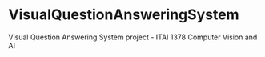 # VisualQuestionAnsweringSystem
Visual Question Answering System project - ITAI 1378 Computer Vision and AI
